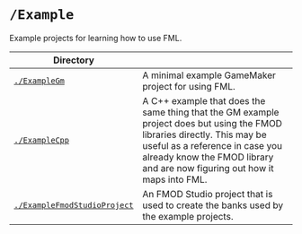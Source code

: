 
# `/Example`

Example projects for learning how to use FML.

| Directory | |
| - | - |
| [`./ExampleGm`](https://github.com/Nikkilae/fml/tree/main/Example/ExampleGm) | A minimal example GameMaker project for using FML. |
| [`./ExampleCpp`](https://github.com/Nikkilae/fml/tree/main/Example/ExampleCpp) | A C++ example that does the same thing that the GM example project does but using the FMOD libraries directly. This may be useful as a reference in case you already know the FMOD library and are now figuring out how it maps into FML. |
| [`./ExampleFmodStudioProject`](https://github.com/Nikkilae/fml/tree/main/Example/ExampleFmodStudioProject) | An FMOD Studio project that is used to create the banks used by the example projects. |
